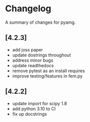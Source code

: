 # Changelog

A summary of changes for pyamg.

## [4.2.3]
- add joss paper
- update dostrings throughout
- address minor bugs
- update readthedocs
- remove pytest as an install requires
- improve testing/features in fem.py

## [4.2.2]
- update import for scipy 1.8
- add python 3.10 to CI
- fix up docstrings
